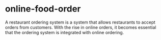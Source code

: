 # online-food-order
A restaurant ordering system is a system that allows restaurants to accept orders from customers. With the rise in online orders, it becomes essential that the ordering system is integrated with online ordering.
